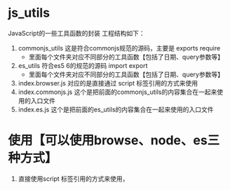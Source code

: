 # js_utils
JavaScript的一些工具函数的封装
工程结构如下：
1. commonjs_utils  这是符合commonjs规范的源码，主要是 exports require
    * 里面每个文件夹对应不同部分的工具函数【包括了日期、query参数等】
2. es_utils 符合es5 6的规范的源码 import export
    * 里面每个文件夹对应不同部分的工具函数【包括了日期、query参数等】
3. index.browser.js 对应的是直接通过 script 标签引用的方式来使用
4. index.commonjs.js 这个是把前面的commonjs_utils的内容集合在一起来使用的入口文件
5. index.es.js 这个是把前面的es_utils的内容集合在一起来使用的入口文件

# 使用【可以使用browse、node、es三种方式】
1. 直接使用script 标签引用的方式来使用， 
    <script src="./index.browser.js">
2. 使用npm之类的管理包，可以直接使用遵循commonjs版本的index.commonjs.js，里面引用了commonjs_utils文件夹里面的所有的封装好的函数。
3. 使用npm之类的管理包，也可以直接使用遵循es版本的index.es.js，里面引用了es_utils文件夹里面的所有的封装好的函数。

# API列表
最后都封在了一个对象中，最好统一下名字，这里直接叫做 utilsFn ，
1. url的search参数相关的处理函数封装
    * searchToObject 可以把url的？后面的参数转换为对象，方便使用，
    ````
    //测试url： http://cn.bing.com/search?q=test&pq=test
    var search = utilsFn.searchToObject(location.search);
    //结果为类似 search = {q : 'test' , pq : 'test'}
    ````
    * objectToSearch 可以把一个对象变成一串字符串，通过特殊的连接符，默认是 & 
    ````
    //测试对象 objectTest = {q: 'test', pq : 'test',test : 'nothing'}
    var search = utilsFn.objectToSearch(objectTest, &);
    //结果为类似 search = 'q=test&pq=test&test=nothing'
    ````
